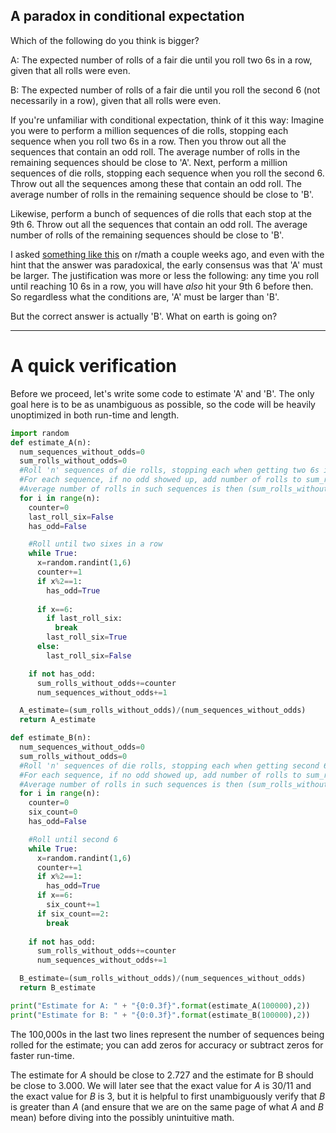 ## A paradox in conditional expectation

Which of the following do you think is bigger?

A: The expected number of rolls of a fair die until you roll two 6s in a row, given that all rolls were even.

B: The expected number of rolls of a fair die until you roll the second 6 (not necessarily in a row), given that all rolls were even.

If you're unfamiliar with conditional expectation, think of it this way: Imagine you were to perform a million sequences of die rolls, stopping each sequence when you roll two 6s in a row. Then you throw out all the sequences that contain an odd roll. The average number of rolls in the remaining sequences should be close to 'A'. Next, perform a million sequences of die rolls, stopping each sequence when you roll the second 6. Throw out all the sequences among these that contain an odd roll. The average number of rolls in the remaining sequence should be close to 'B'.

Likewise, perform a bunch of sequences of die rolls that each stop at the 9th 6. Throw out all the sequences that contain an odd roll. The average number of rolls of the remaining sequences should be close to 'B'.

I asked <a href="https://www.reddit.com/r/math/comments/17qcx8u/the_paradox_that_broke_me/">something like this</a> on r/math a couple weeks ago, and even with the hint that the answer was paradoxical, the early consensus was that 'A' must be larger. The justification was more or less the following: any time you roll until reaching 10 6s in a row, you will have _also_ hit your 9th 6 before then. So regardless what the conditions are, 'A' must be larger than 'B'.

But the correct answer is actually 'B'. What on earth is going on?

---
# A quick verification

Before we proceed, let's write some code to estimate 'A' and 'B'. The only goal here is to be as unambiguous as possible, so the code will be heavily unoptimized in both run-time and length.

```Python
import random
def estimate_A(n):
  num_sequences_without_odds=0
  sum_rolls_without_odds=0
  #Roll 'n' sequences of die rolls, stopping each when getting two 6s in a row. 
  #For each sequence, if no odd showed up, add number of rolls to sum_rolls_without_odds and increment num_sequences_without_odds
  #Average number of rolls in such sequences is then (sum_rolls_without_odds)/(num_sequences_without_odds)
  for i in range(n):
    counter=0
    last_roll_six=False
    has_odd=False

    #Roll until two sixes in a row
    while True:
      x=random.randint(1,6)
      counter+=1
      if x%2==1:
        has_odd=True
      
      if x==6:
        if last_roll_six:
          break
        last_roll_six=True
      else:
        last_roll_six=False

    if not has_odd:
      sum_rolls_without_odds+=counter
      num_sequences_without_odds+=1

  A_estimate=(sum_rolls_without_odds)/(num_sequences_without_odds)
  return A_estimate

def estimate_B(n):
  num_sequences_without_odds=0
  sum_rolls_without_odds=0
  #Roll 'n' sequences of die rolls, stopping each when getting second 6. 
  #For each sequence, if no odd showed up, add number of rolls to sum_rolls_without_odds and increment num_sequences_without_odds
  #Average number of rolls in such sequences is then (sum_rolls_without_odds)/(num_sequences_without_odds)
  for i in range(n):
    counter=0
    six_count=0
    has_odd=False

    #Roll until second 6
    while True:
      x=random.randint(1,6)
      counter+=1
      if x%2==1:
        has_odd=True
      if x==6:
        six_count+=1
      if six_count==2:
        break
    
    if not has_odd:
      sum_rolls_without_odds+=counter
      num_sequences_without_odds+=1

  B_estimate=(sum_rolls_without_odds)/(num_sequences_without_odds)
  return B_estimate

print("Estimate for A: " + "{0:0.3f}".format(estimate_A(100000),2))
print("Estimate for B: " + "{0:0.3f}".format(estimate_B(100000),2))

```
The 100,000s in the last two lines represent the number of sequences being rolled for the estimate; you can add zeros for accuracy or subtract zeros for faster run-time.

The estimate for $A$ should be close to $2.727$ and the estimate for B should be close to $3.000$. We will later see that the exact value for $A$ is $30/11$ and the exact value for $B$ is $3$, but it is helpful to first unambiguously verify that $B$ is greater than $A$ (and ensure that we are on the same page of what $A$ and $B$ mean) before diving into the possibly unintuitive math.



